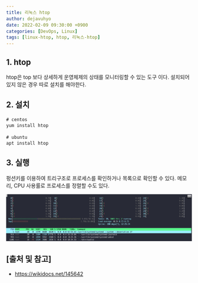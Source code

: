 ```yaml
---
title: 리눅스 htop
author: dejavuhyo
date: 2022-02-09 09:30:00 +0900
categories: [DevOps, Linux]
tags: [linux-htop, htop, 리눅스-htop]
---
```


## 1. htop
htop은 top 보다 상세하게 운영체제의 상태를 모니터링할 수 있는 도구 이다. 설치되어 있지 않은 경우 따로 설치를 해야한다.

## 2. 설치

```shell
# centos
yum install htop

# ubuntu
apt install htop
```

## 3. 실행
펑션키를 이용하여 트리구조로 프로세스를 확인하거나 목록으로 확인할 수 있다. 메모리, CPU 사용률로 프로세스를 정렬할 수도 있다.

![htop](/assets/img/2022-02-09-linux-htop/htop.png)

## [출처 및 참고]
* <https://wikidocs.net/145642>
